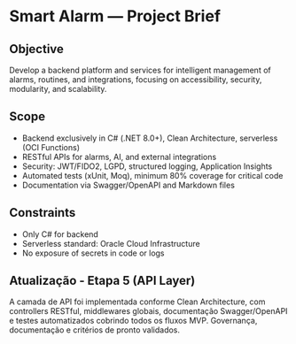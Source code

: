 # Smart Alarm — Project Brief

## Objective

Develop a backend platform and services for intelligent management of alarms, routines, and integrations, focusing on accessibility, security, modularity, and scalability.

## Scope

- Backend exclusively in C# (.NET 8.0+), Clean Architecture, serverless (OCI Functions)
- RESTful APIs for alarms, AI, and external integrations
- Security: JWT/FIDO2, LGPD, structured logging, Application Insights
- Automated tests (xUnit, Moq), minimum 80% coverage for critical code
- Documentation via Swagger/OpenAPI and Markdown files

## Constraints

- Only C# for backend
- Serverless standard: Oracle Cloud Infrastructure
- No exposure of secrets in code or logs

## Atualização - Etapa 5 (API Layer)

A camada de API foi implementada conforme Clean Architecture, com controllers RESTful, middlewares globais, documentação Swagger/OpenAPI e testes automatizados cobrindo todos os fluxos MVP. Governança, documentação e critérios de pronto validados.
